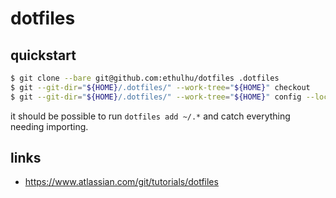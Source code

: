 # dotfiles

## quickstart

```sh
$ git clone --bare git@github.com:ethulhu/dotfiles .dotfiles
$ git --git-dir="${HOME}/.dotfiles/" --work-tree="${HOME}" checkout
$ git --git-dir="${HOME}/.dotfiles/" --work-tree="${HOME}" config --local status.showUntrackedFiles no
```

it should be possible to run `dotfiles add ~/.*` and catch everything needing importing.

## links

- https://www.atlassian.com/git/tutorials/dotfiles
